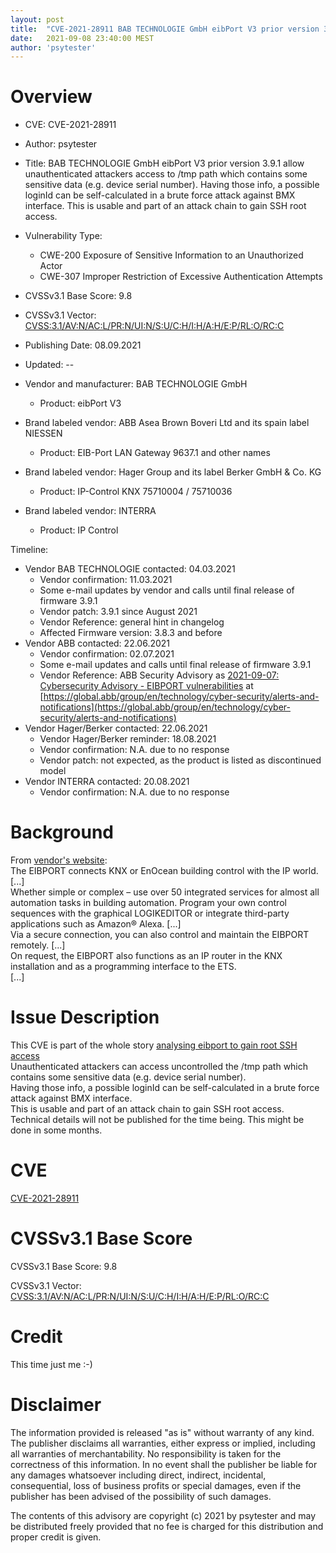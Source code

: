 ```yaml
---
layout: post
title:  "CVE-2021-28911 BAB TECHNOLOGIE GmbH eibPort V3 prior version 3.9.1 allow unauthenticated attackers access to /tmp path which contains some sensitive data (e.g. device serial number). Having those info, a possible loginId can be self-calculated in a brute force attack against BMX interface. This is usable and part of an attack chain to gain SSH root access."
date:   2021-09-08 23:40:00 MEST
author: 'psytester'
---
```


# Overview

- CVE: CVE-2021-28911
- Author: psytester
- Title: BAB TECHNOLOGIE GmbH eibPort V3 prior version 3.9.1 allow unauthenticated attackers access to /tmp path which contains some sensitive data (e.g. device serial number). Having those info, a possible loginId can be self-calculated in a brute force attack against BMX interface. This is usable and part of an attack chain to gain SSH root access.
- Vulnerability Type:
  - CWE-200 Exposure of Sensitive Information to an Unauthorized Actor
  - CWE-307 Improper Restriction of Excessive Authentication Attempts
- CVSSv3.1 Base Score: 9.8
- CVSSv3.1 Vector: [CVSS:3.1/AV:N/AC:L/PR:N/UI:N/S:U/C:H/I:H/A:H/E:P/RL:O/RC:C](https://www.first.org/cvss/calculator/3.1#CVSS:3.1/AV:N/AC:L/PR:N/UI:N/S:U/C:H/I:H/A:H/E:P/RL:O/RC:C)
- Publishing Date: 08.09.2021
- Updated: --

- Vendor and manufacturer: BAB TECHNOLOGIE GmbH
  - Product: eibPort V3
- Brand labeled vendor: ABB Asea Brown Boveri Ltd and its spain label NIESSEN
  - Product: EIB-Port LAN Gateway 9637.1 and other names
- Brand labeled vendor: Hager Group and its label Berker GmbH & Co. KG
  - Product: IP-Control KNX 75710004 / 75710036
- Brand labeled vendor: INTERRA
  - Product: IP Control

Timeline:
- Vendor BAB TECHNOLOGIE contacted: 04.03.2021
  - Vendor confirmation: 11.03.2021
  - Some e-mail updates by vendor and calls until final release of firmware 3.9.1
  - Vendor patch: 3.9.1 since August 2021
  - Vendor Reference: general hint in changelog
  - Affected Firmware version: 3.8.3 and before
- Vendor ABB contacted: 22.06.2021
  - Vendor confirmation: 02.07.2021
  - Some e-mail updates and calls until final release of firmware 3.9.1
  - Vendor Reference: ABB Security Advisory as [2021-09-07: Cybersecurity Advisory - EIBPORT vulnerabilities](https://search.abb.com/library/Download.aspx?DocumentID=9AKK107992A7304&LanguageCode=en&DocumentPartId=&Action=Launch) at [https://global.abb/group/en/technology/cyber-security/alerts-and-notifications](https://global.abb/group/en/technology/cyber-security/alerts-and-notifications)
- Vendor Hager/Berker contacted: 22.06.2021
  - Vendor Hager/Berker reminder: 18.08.2021
  - Vendor confirmation: N.A. due to no response
  - Vendor patch: not expected, as the product is listed as discontinued model
- Vendor INTERRA contacted: 20.08.2021
  - Vendor confirmation: N.A. due to no response


# Background

From [vendor's website](https://bab-technologie.com/eibport/?lang=en):<br>
The EIBPORT connects KNX or EnOcean building control with the IP world.<br>
[...]<br>
Whether simple or complex – use over 50 integrated services for almost all automation tasks in building automation. Program your own control sequences with the graphical LOGIKEDITOR or integrate third-party applications such as Amazon® Alexa.
[...]<br>
Via a secure connection, you can also control and maintain the EIBPORT remotely.
[...]<br>
On request, the EIBPORT also functions as an IP router in the KNX installation and as a programming interface to the ETS.<br>
[...]


# Issue Description

This CVE is part of the whole story [analysing eibport to gain root SSH access](https://psytester.github.io/2021-09-08_analysing_eibport_to_gain_root_SSH_access)<br>
Unauthenticated attackers can access uncontrolled the /tmp path which contains some sensitive data (e.g. device serial number).<br>
Having those info, a possible loginId can be self-calculated in a brute force attack against BMX interface.<br>
This is usable and part of an attack chain to gain SSH root access.<br>
Technical details will not be published for the time being. This might be done in some months.


# CVE

[CVE-2021-28911](https://cve.mitre.org/cgi-bin/cvename.cgi?name=CVE-2021-28911)

# CVSSv3.1 Base Score

CVSSv3.1 Base Score: 9.8

CVSSv3.1 Vector: [CVSS:3.1/AV:N/AC:L/PR:N/UI:N/S:U/C:H/I:H/A:H/E:P/RL:O/RC:C](https://www.first.org/cvss/calculator/3.1#CVSS:3.1/AV:N/AC:L/PR:N/UI:N/S:U/C:H/I:H/A:H/E:P/RL:O/RC:C)

# Credit
This time just me :-)<br>



# Disclaimer

The information provided is released "as is" without warranty of any kind. The publisher disclaims all warranties, either express or implied, including all warranties of merchantability. No responsibility is taken for the correctness of this information.
In no event shall the publisher be liable for any damages whatsoever including direct, indirect, incidental, consequential, loss of business profits or special damages, even if the publisher has been advised of the possibility of such damages.

The contents of this advisory are copyright (c) 2021 by psytester and may be distributed freely provided that no fee is charged for this distribution and proper credit is given.
